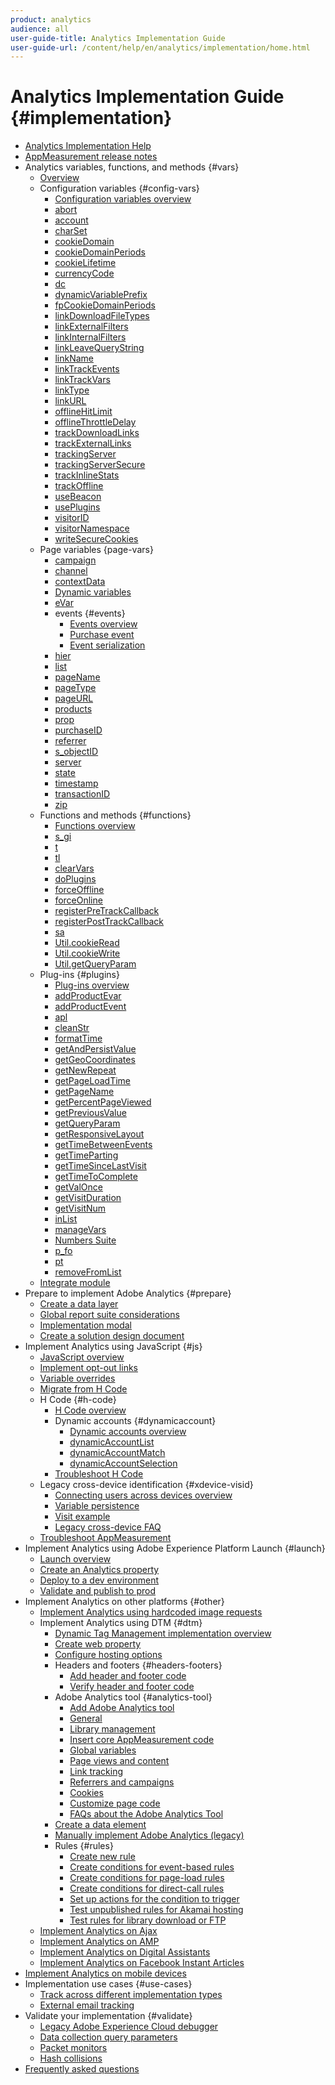 ```yaml
---
product: analytics
audience: all
user-guide-title: Analytics Implementation Guide
user-guide-url: /content/help/en/analytics/implementation/home.html
---
```


# Analytics Implementation Guide {#implementation}

+ [Analytics Implementation Help](home.md)
+ [AppMeasurement release notes](appmeasurement-updates.md)
+ Analytics variables, functions, and methods {#vars}
  + [Overview](vars/overview.md)
  + Configuration variables {#config-vars}
    + [Configuration variables overview](vars/config-vars/configuration-variables.md)
    + [abort](vars/config-vars/abort.md)
    + [account](vars/config-vars/account.md)
    + [charSet](vars/config-vars/charset.md)
    + [cookieDomain](vars/config-vars/cookiedomain.md)
    + [cookieDomainPeriods](vars/config-vars/cookiedomainperiods.md)
    + [cookieLifetime](vars/config-vars/cookielifetime.md)
    + [currencyCode](vars/config-vars/currencycode.md)
    + [dc](vars/config-vars/dc.md)
    + [dynamicVariablePrefix](vars/config-vars/dynamicvariableprefix.md)
    + [fpCookieDomainPeriods](vars/config-vars/fpcookiedomainperiods.md)
    + [linkDownloadFileTypes](vars/config-vars/linkdownloadfiletypes.md)
    + [linkExternalFilters](vars/config-vars/linkexternalfilters.md)
    + [linkInternalFilters](vars/config-vars/linkinternalfilters.md)
    + [linkLeaveQueryString](vars/config-vars/linkleavequerystring.md)
    + [linkName](vars/config-vars/linkname.md)
    + [linkTrackEvents](vars/config-vars/linktrackevents.md)
    + [linkTrackVars](vars/config-vars/linktrackvars.md)
    + [linkType](vars/config-vars/linktype.md)
    + [linkURL](vars/config-vars/linkurl.md)
    + [offlineHitLimit](vars/config-vars/offlinehitlimit.md)
    + [offlineThrottleDelay](vars/config-vars/offlinethrottledelay.md)
    + [trackDownloadLinks](vars/config-vars/trackdownloadlinks.md)
    + [trackExternalLinks](vars/config-vars/trackexternallinks.md)
    + [trackingServer](vars/config-vars/trackingserver.md)
    + [trackingServerSecure](vars/config-vars/trackingserversecure.md)
    + [trackInlineStats](vars/config-vars/trackinlinestats.md)
    + [trackOffline](vars/config-vars/trackoffline.md)
    + [useBeacon](vars/config-vars/usebeacon.md)
    + [usePlugins](vars/config-vars/useplugins.md)
    + [visitorID](vars/config-vars/visitorid.md)
    + [visitorNamespace](vars/config-vars/visitornamespace.md)
    + [writeSecureCookies](vars/config-vars/writesecurecookies.md)
  + Page variables {page-vars}
    + [campaign](vars/page-vars/campaign.md)
    + [channel](vars/page-vars/channel.md)
    + [contextData](vars/page-vars/contextdata.md)
    + [Dynamic variables](vars/page-vars/dynamic-variables.md)
    + [eVar](vars/page-vars/evar.md)
    + events {#events}
      + [Events overview](vars/page-vars/events/events-overview.md)
      + [Purchase event](vars/page-vars/events/event-purchase.md)
      + [Event serialization](vars/page-vars/events/event-serialization.md)
    + [hier](vars/page-vars/hier.md)
    + [list](vars/page-vars/list.md)
    + [pageName](vars/page-vars/pagename.md)
    + [pageType](vars/page-vars/pagetype.md)
    + [pageURL](vars/page-vars/pageurl.md)
    + [products](vars/page-vars/products.md)
    + [prop](vars/page-vars/prop.md)
    + [purchaseID](vars/page-vars/purchaseid.md)
    + [referrer](vars/page-vars/referrer.md)
    + [s_objectID](vars/page-vars/s-objectid.md)
    + [server](vars/page-vars/server.md)
    + [state](vars/page-vars/state.md)
    + [timestamp](vars/page-vars/timestamp.md)
    + [transactionID](vars/page-vars/transactionid.md)
    + [zip](vars/page-vars/zip.md)
  + Functions and methods {#functions}
    + [Functions overview](vars/functions/overview.md)
    + [s_gi](vars/functions/s-gi.md)
    + [t](vars/functions/t-method.md)
    + [tl](vars/functions/tl-method.md)
    + [clearVars](vars/functions/clearvars.md)
    + [doPlugins](vars/functions/doplugins.md)
    + [forceOffline](vars/functions/forceoffline.md)
    + [forceOnline](vars/functions/forceonline.md)
    + [registerPreTrackCallback](vars/functions/registerpretrackcallback.md)
    + [registerPostTrackCallback](vars/functions/registerposttrackcallback.md)
    + [sa](vars/functions/sa-method.md)
    + [Util.cookieRead](vars/functions/util-cookieread.md)
    + [Util.cookieWrite](vars/functions/util-cookiewrite.md)
    + [Util.getQueryParam](vars/functions/util-getqueryparam.md)
  + Plug-ins {#plugins}
    + [Plug-ins overview](vars/plugins/impl-plugins.md)
    + [addProductEvar](vars/plugins/addproductevar.md)
    + [addProductEvent](vars/plugins/addproductevent.md)
    + [apl](vars/plugins/apl.md)
    + [cleanStr](vars/plugins/cleanstr.md)
    + [formatTime](vars/plugins/formattime.md)
    + [getAndPersistValue](vars/plugins/getandpersistvalue.md)
    + [getGeoCoordinates](vars/plugins/getgeocoordinates.md)
    + [getNewRepeat](vars/plugins/getnewrepeat.md)
    + [getPageLoadTime](vars/plugins/getpageloadtime.md)
    + [getPageName](vars/plugins/getpagename.md)
    + [getPercentPageViewed](vars/plugins/getpercentpageviewed.md)
    + [getPreviousValue](vars/plugins/getpreviousvalue.md)
    + [getQueryParam](vars/plugins/getqueryparam.md)
    + [getResponsiveLayout](vars/plugins/getresponsivelayout.md)
    + [getTimeBetweenEvents](vars/plugins/gettimebetweenevents.md)
    + [getTimeParting](vars/plugins/gettimeparting.md)
    + [getTimeSinceLastVisit](vars/plugins/gettimesincelastvisit.md)
    + [getTimeToComplete](vars/plugins/gettimetocomplete.md)
    + [getValOnce](vars/plugins/getvalonce.md)
    + [getVisitDuration](vars/plugins/getvisitduration.md)
    + [getVisitNum](vars/plugins/getvisitnum.md)
    + [inList](vars/plugins/inlist.md)
    + [manageVars](vars/plugins/managevars.md)
    + [Numbers Suite](vars/plugins/numberssuite.md)
    + [p_fo](vars/plugins/p-fo.md)
    + [pt](vars/plugins/pt.md)
    + [removeFromList](vars/plugins/removefromlist.md)
  + [Integrate module](vars/integrate.md)
+ Prepare to implement Adobe Analytics {#prepare}
  + [Create a data layer](prepare/data-layer.md)
  + [Global report suite considerations](prepare/global-rs.md)
  + [Implementation modal](prepare/implementation-modal.md)
  + [Create a solution design document](prepare/solution-design.md)
+ Implement Analytics using JavaScript {#js}
  + [JavaScript overview](js/overview.md)
  + [Implement opt-out links](js/opt-out.md)
  + [Variable overrides](js/overrides.md)
  + [Migrate from H Code](js/migrate-from-hcode.md)
  + H Code {#h-code}
    + [H Code overview](js/h-code/overview.md)
    + Dynamic accounts {#dynamicaccount}
      + [Dynamic accounts overview](js/h-code/dynamicaccount/overview.md)
      + [dynamicAccountList](js/h-code/dynamicaccount/dynamicaccountlist.md)
      + [dynamicAccountMatch](js/h-code/dynamicaccount/dynamicaccountmatch.md)
      + [dynamicAccountSelection](js/h-code/dynamicaccount/dynamicaccountselection.md)
    + [Troubleshoot H Code](js/h-code/troubleshooting.md)
  + Legacy cross-device identification {#xdevice-visid}
    + [Connecting users across devices overview](js/xdevice-visid/xdevice-connecting.md)
    + [Variable persistence](js/xdevice-visid/variable-persistence.md)
    + [Visit example](js/xdevice-visid/visit-example.md)
    + [Legacy cross-device FAQ](js/xdevice-visid/xdevice-faq.md)
  + [Troubleshoot AppMeasurement](js/troubleshooting.md)
+ Implement Analytics using Adobe Experience Platform Launch {#launch}
  + [Launch overview](launch/overview.md)
  + [Create an Analytics property](launch/create-analytics-property.md)
  + [Deploy to a dev environment](launch/deploy-dev.md)
  + [Validate and publish to prod](launch/validate-publish-prod.md)
+ Implement Analytics on other platforms {#other}
  + [Implement Analytics using hardcoded image requests](other/hardcoded.md)
  + Implement Analytics using DTM {#dtm}
    + [Dynamic Tag Management implementation overview](other/dtm/dtm-implementation-overview.md)
    + [Create web property](other/dtm/t-create-web-property.md)
    + [Configure hosting options](other/dtm/t-configure-hosting.md)
    + Headers and footers {#headers-footers}
      + [Add header and footer code](other/dtm/c-headers-footers/t-header-footer-code.md)
      + [Verify header and footer code](other/dtm/c-headers-footers/t-verify-header-footer.md)
    + Adobe Analytics tool {#analytics-tool}
      + [Add Adobe Analytics tool](other/dtm/c-aa-tool/analytics-dtm.md)
      + [General](other/dtm/c-aa-tool/general-settings-analytics.md)
      + [Library management](other/dtm/c-aa-tool/library-management.md)
      + [Insert core AppMeasurement code](other/dtm/c-aa-tool/t-appmeasurement-code.md)
      + [Global variables](other/dtm/c-aa-tool/global-variables.md)
      + [Page views and content](other/dtm/c-aa-tool/pageviews-content.md)
      + [Link tracking](other/dtm/c-aa-tool/link-tracking.md)
      + [Referrers and campaigns](other/dtm/c-aa-tool/referrers-campaigns.md)
      + [Cookies](other/dtm/c-aa-tool/cookies-analytics.md)
      + [Customize page code](other/dtm/c-aa-tool/customize-page-code.md)
      + [FAQs about the Adobe Analytics Tool](other/dtm/c-aa-tool/dtm-faq.md)
    + [Create a data element](other/dtm/t-data-element.md)
    + [Manually implement Adobe Analytics (legacy)](other/dtm/t-analytics-deploy.md)
    + Rules {#rules}
      + [Create new rule](other/dtm/c-rules/t-rules-create.md)
      + [Create conditions for event-based rules](other/dtm/c-rules/t-rules-event-conditions.md)
      + [Create conditions for page-load rules](other/dtm/c-rules/t-rules-page-conditions.md)
      + [Create conditions for direct-call rules](other/dtm/c-rules/t-rules-direct-conditions.md)
      + [Set up actions for the condition to trigger](other/dtm/c-rules/t-rules-actions.md)
      + [Test unpublished rules for Akamai hosting](other/dtm/c-rules/t-test-rules-akamai.md)
      + [Test rules for library download or FTP](other/dtm/c-rules/t-test-rules-ftp.md)
  + [Implement Analytics on Ajax](other/ajax.md)
  + [Implement Analytics on AMP](other/amp.md)
  + [Implement Analytics on Digital Assistants](other/digital-assistants.md)
  + [Implement Analytics on Facebook Instant Articles](other/fb-instant-articles.md)
+ [Implement Analytics on mobile devices](mobile-device-sdk.md)
+ Implementation use cases {#use-cases}
  + [Track across different implementation types](use-cases/cross-type-implementation.md)
  + [External email tracking](use-cases/email-external.md)
+ Validate your implementation {#validate}
  + [Legacy Adobe Experience Cloud debugger](validate/debugger.md)
  + [Data collection query parameters](validate/query-parameters.md)
  + [Packet monitors](validate/packet-monitor.md)
  + [Hash collisions](validate/hash-collisions.md)
+ [Frequently asked questions](faq.md)
